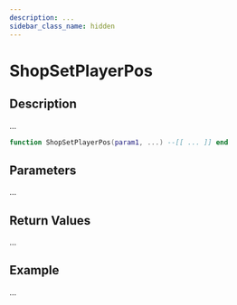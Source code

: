 ```yaml
---
description: ...
sidebar_class_name: hidden
---
```


# ShopSetPlayerPos

## Description

...

```lua
function ShopSetPlayerPos(param1, ...) --[[ ... ]] end
```

## Parameters

...

## Return Values

...

## Example

...

